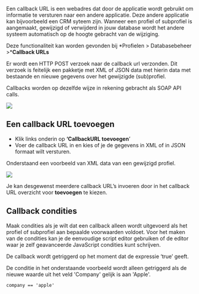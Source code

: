 Een callback URL is een webadres dat door de applicatie wordt gebruikt
om informatie te versturen naar een andere applicatie. Deze andere
applicatie kan bijvoorbeeld een CRM syteem zijn. Wanneer een profiel of
subprofiel is aangemaakt, gewijzigd of verwijderd in jouw database wordt
het andere systeem automatisch op de hoogte gebracht van de wijziging.

Deze functionaliteit kan worden gevonden bij *Profielen \>
Databasebeheer \>***Callback URLs**

Er wordt een HTTP POST verzoek naar de callback url verzonden. Dit
verzoek is feitelijk een pakketje met XML of JSON data met hierin data
met bestaande en nieuwe gegevens over het gewijzigde (sub)profiel.

Callbacks worden op dezelfde wijze in rekening gebracht als SOAP API
calls.

![](callbackdialog.png)

**Een callback URL toevoegen**
------------------------------

-   Klik links onderin op **‘CallbackURL toevoegen**’
-   Voer de callback URL in en kies of je de gegevens in XML of in JSON
    formaat wilt versturen.

Onderstaand een voorbeeld van XML data van een gewijzigd profiel.

![](callbackXML.png)

Je kan desgewenst meerdere callback URL’s invoeren door in het callback
URL overzicht voor **toevoegen** te kiezen.

**Callback condities**
----------------------

Maak condities als je wilt dat een callback alleen wordt uitgevoerd als
het profiel of subprofiel aan bepaalde voorwaarden voldoet. Voor het
maken van de condities kan je de eenvoudige script editor gebruiken of
de editor waar je zelf geavanceerde JavaScript condities kunt schrijven.

De callback wordt getriggerd op het moment dat de expressie ‘true’
geeft.

De conditie in het onderstaande voorbeeld wordt alleen getriggerd als de
nieuwe waarde uit het veld 'Company' gelijk is aan 'Apple'.

`company == 'apple'`
